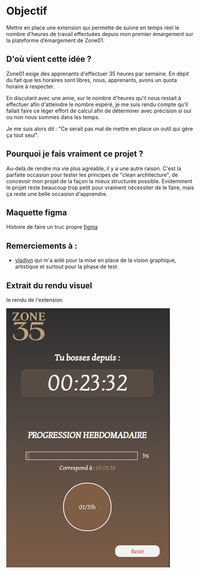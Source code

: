# Objectif

Mettre en place une extension qui permette de suivre en temps réel le nombre d'heures de travail effectuées depuis mon premier émargement sur la plateforme d’émargement de Zone01.

## D'où vient cette idée ?

Zone01 exige des apprenants d'effectuer 35 heures par semaine. En dépit du fait que les horaires sont libres, nous, apprenants, avons un quota horaire à respecter.

En discutant avec une amie, sur le nombre d'heures qu'il nous restait à effectuer afin d'atteindre le nombre espéré, je me suis rendu compte qu'il fallait faire ce léger effort de calcul afin de déterminer avec précision si oui ou non nous sommes dans les temps.

Je me suis alors dit : "Ce serait pas mal de mettre en place un outil qui gère ça tout seul".

## Pourquoi je fais vraiment ce projet ?

Au-delà de rendre ma vie plus agréable, il y a une autre raison. C'est la parfaite occasion pour tester les principes de "clean architecture", de concevoir mon projet de la façon la mieux structurée possible.
Evidemment le projet reste beaucoup trop petit pour vraiment nécessiter de le faire, mais ça reste une belle occasion d'apprendre.

## Maquette figma

Histoire de faire un truc propre [figma](https://www.figma.com/design/3I6KF6HQTPfNMQqr4344iD/zone35?node-id=1-2&t=BP7ByxS3AV4zYEkI-1)

## Remerciements à :

- [vladjyn](https://github.com/vladjyn) qui m'a aidé pour la mise en place de la vision graphique, artistique et surtout pour la phase de test

## Extrait du rendu visuel

le rendu de l'extension

![zone35](/src/assets/extrait.png)

